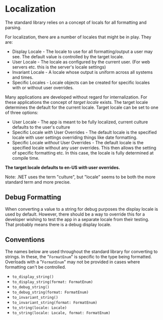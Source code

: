 # Localization

The standard library relies on a concept of locals for all formatting and parsing.

For localization, there are a number of locales that might be in play. They are:

* Display Locale - The locale to use for all formatting/output a user may see. The default value is controlled by the target locale.
* User Locale - The locale as configured by the current user. (For web servers etc. this is the server's locale settings)
* Invariant Locale - A locale whose output is uniform across all systems and times.
* Specific Locales - Locale objects can be created for specific locales with or without user overrides.

Many applications are developed without regard for internalization. For these applications the concept of *target locale* exists. The target locale determines the default for the current locale. Target locale can be set to one of three options:

* User Locale - The app is meant to be fully localized, current culture defaults to the user's culture
* Specific Locale *with* User Overrides - The default locale is the specified locale with user settings overriding things like date formatting.
* Specific Locale *without* User Overrides - The default locale is the specified locale without any user overrides. This then allows the setting of specific formatting etc. In this case, the locale is fully determined at compile time.

**The target locale defaults to en-US *with* user overrides.**

Note: .NET uses the term "culture", but "locale" seems to be both the more standard term and more precise.

## Debug Formatting

When converting a value to a string for debug purposes the display locale is used by default. However, there should be a way to override this for a developer wishing to test the app in a separate locale from their testing. That probably means there is a debug display locale.

## Conventions

The names below are used throughout the standard library for converting to strings. In these, the "`FormatEnum`" is specific to the type being formatted. Overloads with a "`FormatEnum`" may not be provided in cases where formatting can't be controlled.

* `to_display_string()`
* `to_display_string(format: FormatEnum)`
* `to_debug_string()`
* `to_debug_string(format: FormatEnum)`
* `to_invariant_string()`
* `to_invariant_string(format: FormatEnum)`
* `to_string(locale: Locale)`
* `to_string(locale: Locale, format: FormatEnum)`
